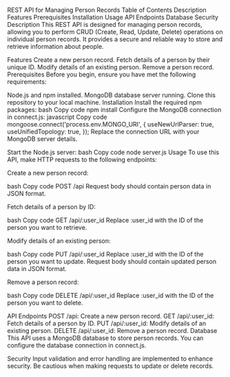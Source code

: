 REST API for Managing Person Records
Table of Contents
Description
Features
Prerequisites
Installation
Usage
API Endpoints
Database
Security
Description
This REST API is designed for managing person records, allowing you to perform CRUD (Create, Read, Update, Delete) operations on individual person records. It provides a secure and reliable way to store and retrieve information about people.

Features
Create a new person record.
Fetch details of a person by their unique ID.
Modify details of an existing person.
Remove a person record.
Prerequisites
Before you begin, ensure you have met the following requirements:

Node.js and npm installed.
MongoDB database server running.
Clone this repository to your local machine.
Installation
Install the required npm packages:
bash
Copy code
npm install
Configure the MongoDB connection in connect.js:
javascript
Copy code
mongoose.connect('process.env.MONGO_URI', {
  useNewUrlParser: true,
  useUnifiedTopology: true,
});
Replace the connection URL with your MongoDB server details.

Start the Node.js server:
bash
Copy code
node server.js
Usage
To use this API, make HTTP requests to the following endpoints:

Create a new person record:

bash
Copy code
POST /api
Request body should contain person data in JSON format.

Fetch details of a person by ID:

bash
Copy code
GET /api/:user_id
Replace :user_id with the ID of the person you want to retrieve.

Modify details of an existing person:

bash
Copy code
PUT /api/:user_id
Replace :user_id with the ID of the person you want to update. Request body should contain updated person data in JSON format.

Remove a person record:

bash
Copy code
DELETE /api/:user_id
Replace :user_id with the ID of the person you want to delete.

API Endpoints
POST /api: Create a new person record.
GET /api/:user_id: Fetch details of a person by ID.
PUT /api/:user_id: Modify details of an existing person.
DELETE /api/:user_id: Remove a person record.
Database
This API uses a MongoDB database to store person records. You can configure the database connection in connect.js.

Security
Input validation and error handling are implemented to enhance security.
Be cautious when making requests to update or delete records.


